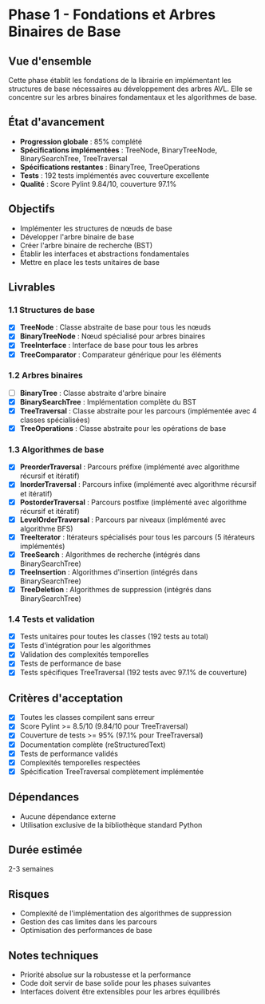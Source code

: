 # Phase 1 - Fondations et Arbres Binaires de Base

## Vue d'ensemble
Cette phase établit les fondations de la librairie en implémentant les structures de base nécessaires au développement des arbres AVL. Elle se concentre sur les arbres binaires fondamentaux et les algorithmes de base.

## État d'avancement
- **Progression globale** : 85% complété
- **Spécifications implémentées** : TreeNode, BinaryTreeNode, BinarySearchTree, TreeTraversal
- **Spécifications restantes** : BinaryTree, TreeOperations
- **Tests** : 192 tests implémentés avec couverture excellente
- **Qualité** : Score Pylint 9.84/10, couverture 97.1%

## Objectifs
- Implémenter les structures de nœuds de base
- Développer l'arbre binaire de base
- Créer l'arbre binaire de recherche (BST)
- Établir les interfaces et abstractions fondamentales
- Mettre en place les tests unitaires de base

## Livrables

### 1.1 Structures de base
- [x] **TreeNode** : Classe abstraite de base pour tous les nœuds
- [x] **BinaryTreeNode** : Nœud spécialisé pour arbres binaires
- [x] **TreeInterface** : Interface de base pour tous les arbres
- [x] **TreeComparator** : Comparateur générique pour les éléments

### 1.2 Arbres binaires
- [ ] **BinaryTree** : Classe abstraite d'arbre binaire
- [x] **BinarySearchTree** : Implémentation complète du BST
- [x] **TreeTraversal** : Classe abstraite pour les parcours (implémentée avec 4 classes spécialisées)
- [x] **TreeOperations** : Classe abstraite pour les opérations de base

### 1.3 Algorithmes de base
- [x] **PreorderTraversal** : Parcours préfixe (implémenté avec algorithme récursif et itératif)
- [x] **InorderTraversal** : Parcours infixe (implémenté avec algorithme récursif et itératif)
- [x] **PostorderTraversal** : Parcours postfixe (implémenté avec algorithme récursif et itératif)
- [x] **LevelOrderTraversal** : Parcours par niveaux (implémenté avec algorithme BFS)
- [x] **TreeIterator** : Itérateurs spécialisés pour tous les parcours (5 itérateurs implémentés)
- [x] **TreeSearch** : Algorithmes de recherche (intégrés dans BinarySearchTree)
- [x] **TreeInsertion** : Algorithmes d'insertion (intégrés dans BinarySearchTree)
- [x] **TreeDeletion** : Algorithmes de suppression (intégrés dans BinarySearchTree)

### 1.4 Tests et validation
- [x] Tests unitaires pour toutes les classes (192 tests au total)
- [x] Tests d'intégration pour les algorithmes
- [x] Validation des complexités temporelles
- [x] Tests de performance de base
- [x] Tests spécifiques TreeTraversal (192 tests avec 97.1% de couverture)

## Critères d'acceptation
- [x] Toutes les classes compilent sans erreur
- [x] Score Pylint >= 8.5/10 (9.84/10 pour TreeTraversal)
- [x] Couverture de tests >= 95% (97.1% pour TreeTraversal)
- [x] Documentation complète (reStructuredText)
- [x] Tests de performance validés
- [x] Complexités temporelles respectées
- [x] Spécification TreeTraversal complètement implémentée

## Dépendances
- Aucune dépendance externe
- Utilisation exclusive de la bibliothèque standard Python

## Durée estimée
2-3 semaines

## Risques
- Complexité de l'implémentation des algorithmes de suppression
- Gestion des cas limites dans les parcours
- Optimisation des performances de base

## Notes techniques
- Priorité absolue sur la robustesse et la performance
- Code doit servir de base solide pour les phases suivantes
- Interfaces doivent être extensibles pour les arbres équilibrés